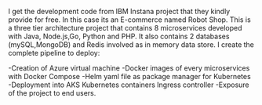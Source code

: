 I get the development code from IBM Instana project that they kindly provide for free. 
In this case its an E-commerce named Robot Shop. 
This is a three tier architecture project that contains 8 microservices developed with Java, 
Node.js,Go, Python and PHP.
It also contains 2 databases (mySQL,MongoDB) and Redis involved as in memory data store.
I create the complete pipeline to deploy: 

-Creation of Azure virtual machine 
-Docker images of every microservices with Docker Compose 
-Helm yaml file as package manager for Kubernetes
-Deployment into AKS Kubernetes containers Ingress controller 
-Exposure of the project to end users.




